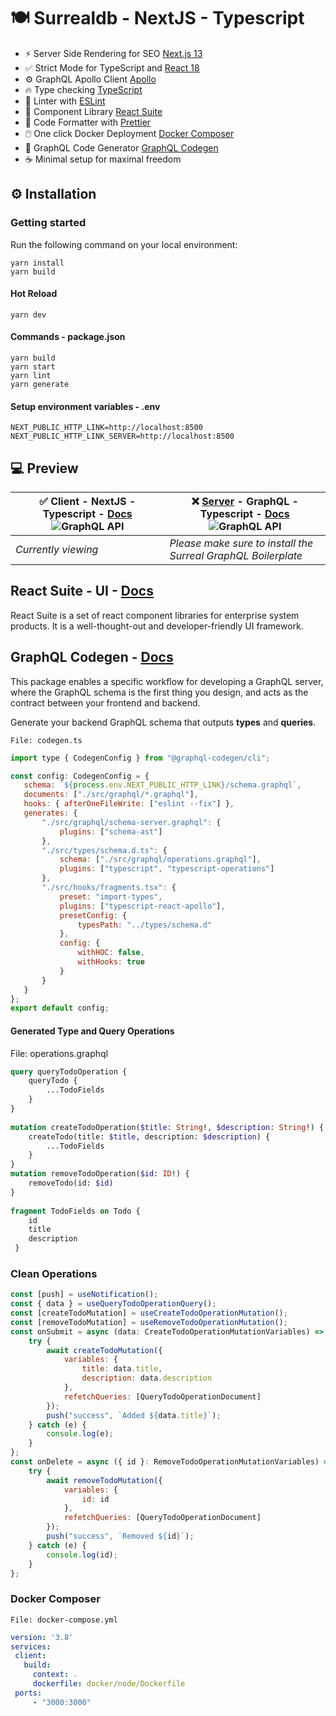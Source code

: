 
# 🍽️ Surrealdb - NextJS - Typescript
- ⚡ Server Side Rendering  for SEO [Next.js 13](https://nextjs.org/)
- ✅ Strict Mode for TypeScript and [React 18](https://reactjs.org/docs/getting-started.html)
- ⚙️ GraphQL Apollo Client  [Apollo](https://github.com/apollographql/apollo-client#apollo-client)
- 🔥 Type checking  [TypeScript](https://www.typescriptlang.org/)
- 📏 Linter with  [ESLint](https://eslint.org/)
- 🌈 Component Library [React Suite](https://rsuitejs.com/components/overview/)
- 💖 Code Formatter with  [Prettier](https://prettier.io/)
- 🖱️ One click Docker Deployment [Docker Composer](https://docs.docker.com/compose/)
- 🤖 GraphQL Code Generator [GraphQL Codegen](https://www.the-guild.dev/graphql/codegen#live-demo)
- ☕ Minimal setup for maximal freedom


## ⚙️ Installation

### Getting started

Run the following command on your local environment:
```shell  
yarn install
yarn build
```  

#### Hot Reload
```shell  
yarn dev
```  

#### Commands - package.json
```shell
yarn build
yarn start
yarn lint
yarn generate
```  
#### Setup environment variables - .env
```env  
NEXT_PUBLIC_HTTP_LINK=http://localhost:8500
NEXT_PUBLIC_HTTP_LINK_SERVER=http://localhost:8500  
```  


## 💻 Preview
|✅ Client - NextJS - Typescript -  [Docs](#%EF%B8%8F-surrealdb---nextjs---typescript) ![GraphQL API](https://puu.sh/JqErT/00bfe4847c.gif) |❌ [Server](https://github.com/the-haus/surrealdb-graphql-boilerplate)  - GraphQL - Typescript - [Docs](https://github.com/the-haus/surrealdb-graphql-boilerplate) ![GraphQL API](https://puu.sh/JqEsq/7c552ac177.gif) |  
|--|--|  
| *Currently viewing* | *Please make sure to install the Surreal GraphQL Boilerplate* |

## React Suite - UI - [Docs](https://rsuitejs.com/components/overview/)
React Suite is a set of react component libraries for enterprise system products. It is a well-thought-out and developer-friendly UI framework.


## GraphQL Codegen - [Docs](https://www.graphql-yoga.com/docs)

This package enables a specific workflow for developing a GraphQL server, where the GraphQL schema is the first thing you design, and acts as the contract between your frontend and backend.

Generate your backend GraphQL schema that outputs **types** and **queries**.

    File: codegen.ts
 ```js  
import type { CodegenConfig } from "@graphql-codegen/cli";

const config: CodegenConfig = {
    schema: `${process.env.NEXT_PUBLIC_HTTP_LINK}/schema.graphql`,
    documents: ["./src/graphql/*.graphql"],
    hooks: { afterOneFileWrite: ["eslint --fix"] },
    generates: {
        "./src/graphql/schema-server.graphql": {
            plugins: ["schema-ast"]
        },
        "./src/types/schema.d.ts": {
            schema: ["./src/graphql/operations.graphql"],
            plugins: ["typescript", "typescript-operations"]
        },
        "./src/hooks/fragments.tsx": {
            preset: "import-types",
            plugins: ["typescript-react-apollo"],
            presetConfig: {
                typesPath: "../types/schema.d"
            },
            config: {
                withHOC: false,
                withHooks: true
            }
        }
    }
};
export default config; 
```

#### Generated Type and Query Operations
File: operations.graphql
```graphql  
query queryTodoOperation {  
    queryTodo {  
        ...TodoFields  
    }  
}  
  
mutation createTodoOperation($title: String!, $description: String!) {  
    createTodo(title: $title, description: $description) {  
        ...TodoFields  
    }  
}  
mutation removeTodoOperation($id: ID!) {  
    removeTodo(id: $id)  
}  
  
fragment TodoFields on Todo {  
    id  
    title
    description
 }
```  
### Clean Operations
```js  
const [push] = useNotification();    
const { data } = useQueryTodoOperationQuery();
const [createTodoMutation] = useCreateTodoOperationMutation();
const [removeTodoMutation] = useRemoveTodoOperationMutation();    
const onSubmit = async (data: CreateTodoOperationMutationVariables) => {    
    try {    
        await createTodoMutation({    
            variables: {    
                title: data.title,    
                description: data.description    
            },    
            refetchQueries: [QueryTodoOperationDocument]    
        });    
        push("success", `Added ${data.title}`);
    } catch (e) {    
        console.log(e);    
    }
};    
const onDelete = async ({ id }: RemoveTodoOperationMutationVariables) => {    
    try {    
        await removeTodoMutation({    
            variables: {    
                id: id    
            },  
            refetchQueries: [QueryTodoOperationDocument]    
        });    
        push("success", `Removed ${id}`);    
    } catch (e) {    
        console.log(id);      
    }
};
```  
### Docker Composer
    File: docker-compose.yml
 ```yaml  
version: '3.8'
services:    
  client:    
    build:    
      context: .    
      dockerfile: docker/node/Dockerfile    
  ports:    
      - "3000:3000"  
```
